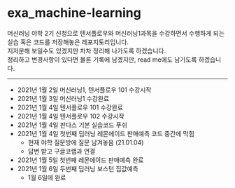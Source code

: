 # exa_machine-learning
머신러닝 야학 2기 신청으로 텐서플로우와 머신러닝1과목을 수강하면서 수행하게 되는 실습 혹은 코드를 저장해놓은 레포지토리입니다.<br>
지저분해 보일수도 있겠지만 차차 정리해 나가도록 하겠습니다.<br>
정리하고 변경사항이 있다면 물론 기록에 남겠지만, read me에도 남기도록 하겠습니다.<br>

---
- 2021년 1월 2일 머신러닝1, 텐서플로우 101 수강시작
- 2021년 1월 3일 머신러닝1 수강완료
- 2021년 1월 4일 텐서플로우 101 수강완료
- 2021년 1월 4일 텐서플로우 102 수강시작
- 2021년 1월 4일 판다스 기본 실습코드 푸쉬
- 2021년 1월 4일 첫번째 딥러닝 레몬에이드 판매예측 코드 중간에 막힘
    - 현재 야학 질문방에 질문 남겨놓음 (21.01.04)
    - 답변 받고 구글코랩과 연결
- 2021년 1월 5일 첫번째 레몬에이드 판매예측 완료
- 2021년 1월 6일 두번째 딥러닝 보스턴 집값예측 
    - 1월 6일에 완료
